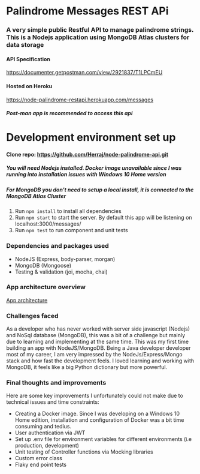 # Palindrome Messages REST APi
### A very simple public Restful API to manage palindrome strings. This is a Nodejs application using MongoDB Atlas clusters for data storage

#### API Specification
https://documenter.getpostman.com/view/2921837/T1LPCmEU

#### Hosted on Heroku
https://node-palindrome-restapi.herokuapp.com/messages 

##### Post-man app is recommended to access this api


# Development environment set up
#### Clone repo: https://github.com/Herraj/node-palindrome-api.git
##### You will need Nodejs installed. Docker image unavailable since I was running into installation issues with Windows 10 Home version
##### For MongoDB you don't need to setup a local install, it is connected to the MongoDB Atlas Cluster 
1. Run `npm install` to install all dependencies
2. Run `npm start` to start the server. By default this app will be listening on localhost:3000/messages/
3. Run `npm test` to run component and unit tests

### Dependencies and packages used
* NodeJS (Express, body-parser, morgan)
* MongoDB (Mongoose)
* Testing & validation (joi, mocha, chai)

### App architecture overview 
[App architecture](https://drive.google.com/file/d/1qGOM8h0kuv2IH-Ev90sSUxDChIDHT6XR/view?usp=sharing)


### Challenges faced 
As a developer who has never worked with server side javascript (Nodejs) and NoSql database (MongoDB), this was a bit of a challenge but mainly due to learning and implementing at the same time. This was my first time building an app with NodeJS/MongoDB. Being a Java developer developer most of my career, I am very impressed by the NodeJs/Express/Mongo stack and how fast the development feels. I loved learning and working with MongoDB, it feels like a big Python dictionary but more powerful.
 
### Final thoughts and improvements
Here are some key improvements I unfortunately could not make due to technical issues and time constraints:
* Creating a Docker image. Since I was developing on a Windows 10 Home edition, installation and configuration of Docker was a bit time consuming and tedius. 
* User authentication via JWT
* Set up .env file for environment variables for different environments (i.e production, development)
* Unit testing of Controller functions via Mocking libraries
* Custom error class
* Flaky end point tests


